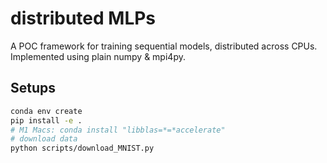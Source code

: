 # distributed MLPs

A POC framework for training sequential models, distributed across CPUs.
Implemented using plain numpy & mpi4py.


## Setups
```bash
conda env create
pip install -e .
# M1 Macs: conda install "libblas=*=*accelerate"
# download data
python scripts/download_MNIST.py
```